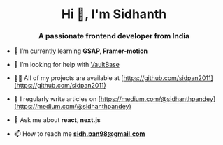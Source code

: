 <h1 align="center">Hi 👋, I'm Sidhanth</h1>
<h3 align="center">A passionate frontend developer from India</h3>

- 🌱 I’m currently learning **GSAP, Framer-motion**

- 🤝 I’m looking for help with [VaultBase](https://sidhanthpandey.notion.site/Chrome-extension-Profile-Card-VaultBase-0a1cecb6a4ce4d8b9453e2e419819df0)

- 👨‍💻 All of my projects are available at [https://github.com/sidpan2011](https://github.com/sidpan2011)

- 📝 I regularly write articles on [https://medium.com/@sidhanthpandey](https://medium.com/@sidhanthpandey)

- 💬 Ask me about **react, next.js**

- 📫 How to reach me **sidh.pan98@gmail.com**
